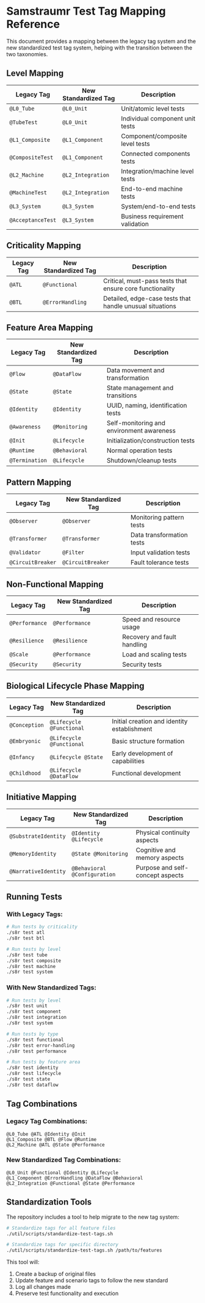 # Samstraumr Test Tag Mapping Reference

This document provides a mapping between the legacy tag system and the new standardized test tag system, helping with the transition between the two taxonomies.

## Level Mapping

| Legacy Tag       | New Standardized Tag   | Description                                        |
|------------------|------------------------|----------------------------------------------------|
| `@L0_Tube`       | `@L0_Unit`             | Unit/atomic level tests                            |
| `@TubeTest`      | `@L0_Unit`             | Individual component unit tests                    |
| `@L1_Composite`  | `@L1_Component`        | Component/composite level tests                    |
| `@CompositeTest` | `@L1_Component`        | Connected components tests                         |
| `@L2_Machine`    | `@L2_Integration`      | Integration/machine level tests                    |
| `@MachineTest`   | `@L2_Integration`      | End-to-end machine tests                           |
| `@L3_System`     | `@L3_System`           | System/end-to-end tests                            |
| `@AcceptanceTest`| `@L3_System`           | Business requirement validation                    |

## Criticality Mapping

| Legacy Tag | New Standardized Tag | Description                                         |
|------------|----------------------|-----------------------------------------------------|
| `@ATL`     | `@Functional`        | Critical, must-pass tests that ensure core functionality |
| `@BTL`     | `@ErrorHandling`     | Detailed, edge-case tests that handle unusual situations |

## Feature Area Mapping

| Legacy Tag    | New Standardized Tag | Description                                      |
|---------------|----------------------|--------------------------------------------------|
| `@Flow`       | `@DataFlow`          | Data movement and transformation                  |
| `@State`      | `@State`             | State management and transitions                  |
| `@Identity`   | `@Identity`          | UUID, naming, identification tests                |
| `@Awareness`  | `@Monitoring`        | Self-monitoring and environment awareness         |
| `@Init`       | `@Lifecycle`         | Initialization/construction tests                 |
| `@Runtime`    | `@Behavioral`        | Normal operation tests                            |
| `@Termination`| `@Lifecycle`         | Shutdown/cleanup tests                            |

## Pattern Mapping

| Legacy Tag        | New Standardized Tag | Description                                  |
|-------------------|----------------------|----------------------------------------------|
| `@Observer`       | `@Observer`          | Monitoring pattern tests                      |
| `@Transformer`    | `@Transformer`       | Data transformation tests                     |
| `@Validator`      | `@Filter`            | Input validation tests                        |
| `@CircuitBreaker` | `@CircuitBreaker`    | Fault tolerance tests                         |

## Non-Functional Mapping

| Legacy Tag       | New Standardized Tag | Description                                   |
|------------------|----------------------|-----------------------------------------------|
| `@Performance`   | `@Performance`       | Speed and resource usage                       |
| `@Resilience`    | `@Resilience`        | Recovery and fault handling                    |
| `@Scale`         | `@Performance`       | Load and scaling tests                         |
| `@Security`      | `@Security`          | Security tests                                 |

## Biological Lifecycle Phase Mapping

| Legacy Tag       | New Standardized Tag     | Description                                |
|------------------|--------------------------|------------------------------------------ |
| `@Conception`    | `@Lifecycle @Functional` | Initial creation and identity establishment |
| `@Embryonic`     | `@Lifecycle @Functional` | Basic structure formation                   |
| `@Infancy`       | `@Lifecycle @State`      | Early development of capabilities           |
| `@Childhood`     | `@Lifecycle @DataFlow`   | Functional development                      |

## Initiative Mapping

| Legacy Tag           | New Standardized Tag        | Description                             |
|----------------------|-----------------------------|----------------------------------------|
| `@SubstrateIdentity` | `@Identity @Lifecycle`      | Physical continuity aspects             |
| `@MemoryIdentity`    | `@State @Monitoring`        | Cognitive and memory aspects            |
| `@NarrativeIdentity` | `@Behavioral @Configuration`| Purpose and self-concept aspects        |

## Running Tests

### With Legacy Tags:

```bash
# Run tests by criticality
./s8r test atl 
./s8r test btl

# Run tests by level
./s8r test tube
./s8r test composite
./s8r test machine
./s8r test system
```

### With New Standardized Tags:

```bash
# Run tests by level
./s8r test unit
./s8r test component
./s8r test integration
./s8r test system

# Run tests by type
./s8r test functional
./s8r test error-handling
./s8r test performance

# Run tests by feature area
./s8r test identity
./s8r test lifecycle
./s8r test state
./s8r test dataflow
```

## Tag Combinations

### Legacy Tag Combinations:

```
@L0_Tube @ATL @Identity @Init
@L1_Composite @BTL @Flow @Runtime
@L2_Machine @ATL @State @Performance
```

### New Standardized Tag Combinations:

```
@L0_Unit @Functional @Identity @Lifecycle
@L1_Component @ErrorHandling @DataFlow @Behavioral
@L2_Integration @Functional @State @Performance
```

## Standardization Tools

The repository includes a tool to help migrate to the new tag system:

```bash
# Standardize tags for all feature files
./util/scripts/standardize-test-tags.sh

# Standardize tags for specific directory
./util/scripts/standardize-test-tags.sh /path/to/features
```

This tool will:
1. Create a backup of original files
2. Update feature and scenario tags to follow the new standard
3. Log all changes made
4. Preserve test functionality and execution